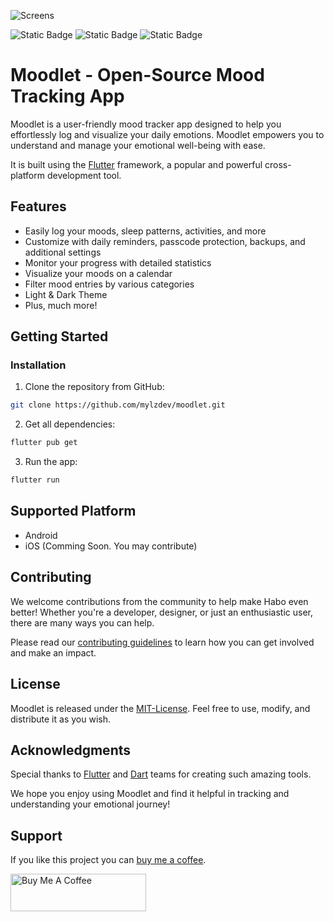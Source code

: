 ![Screens](https://upwork-usw2-prod-agora-file-storage.s3.us-west-2.amazonaws.com/profile/portfolio/thumbnail/908d23e6612c0aa627c73129b3d381c2?response-content-disposition=inline;+filename=%22image_original%22;+filename*=utf-8%27%27image_original&X-Amz-Security-Token=IQoJb3JpZ2luX2VjEMv//////////wEaCXVzLXdlc3QtMiJHMEUCIQCYBQBCjSywWMeljZjNW17iNi/4j4heLTN4RH/ikGgYVAIgD%2B0dyrRZ463OE8x6/ccA/j1byj9pXDOBTwcHxvqouDYq1gQI1P//////////ARAAGgw3Mzk5MzkxNzM4MTkiDLhyZq7pLQTdps0R4CqqBHOyBD3KXsJznEtjS68F2ZMooC6aiTJydxhp3/7OIx2yZxGaAoGgdBuV9UrnbCLtCaHRvDTQtHUy9dp%2B4ONLFj9C3KBEIUV/8ClIYMPndhIPnJ5lGp9Am8HhQmUClYgVxiWrp/zb1JVONh1KAjs9KZ%2BX%2Bxp3nPpTFhSzZ1PNuQH4GjPsOX%2B57hC7R5xIjWBzNVTnzwggIiV%2BIYGoPTtciNyD6J7XLD0QXnTIlDOKQlS2Y%2BFIEKdTaN2HvhJmNcRTRka48gZqyM%2BlgIyLD8jn%2Bk238WfTYEWhRmyHneM%2B5aa2oPIUGZPEoxnEw8kg6z0WblNiMQkXazoW0QrdLFn7O0QpbW2prLv%2BAnu/eWRc4PtS%2BgG/1YFXc25kaBornI1cl6N1%2BmHRqnL0v0j4ZowYIWvcSo6wCZHlmEU0yoRw8qU7Tuc0tdHU1omLnh45ig27oyzTkkCSn4MHwm6e5QW/i36ah1m0S9D8M%2BW88b0jDzRfGwfltLehHoOTx8JMn%2BL8sy7/D8OJwfdiwm4Je94%2BNW8n6qGOBjbXr95mdkFDjNOScjllByyMSbPyG/LSb92Fu0og9xJl2YxIWBCYR0kNtVgZC1gSgPGdYAoVjpBZ/HcUK8BQYivKeUafrg%2B8%2BGBJNBbT81fR79Db8Otvma6yY1tq%2BQv9SdMqfzIqg3rSZ2%2BRKrRcPFNtv%2Bt0OY3P%2BVIyh5KaxsD8RF5AXTzjzaOTpkR87oqMBlTWBis1MI%2BcrLYGOqcB7sNZqApsC5XuQR3ee80z95AidOQ/zIhN3vR914vu0RIDCk5ViqETSLBt4y8DPEowpvNSjM4E9ZoGY%2Bbjky/wp8FKUsx/by6jYz6r36q%2BV5uwl5d2nFRmqkqj4DXY29xpJClnhJQVC9oYo1G6fXSlyzPTZ87/S%2BKYH/HScZVlCdh7boaswW4us51Vs3fxphgTfzgauAUafLRZoDu4caoplsOQIfUreyg=&X-Amz-Algorithm=AWS4-HMAC-SHA256&X-Amz-Date=20240825T111613Z&X-Amz-SignedHeaders=host&X-Amz-Expires=900&X-Amz-Credential=ASIA2YR6PYW55WPAKLDY/20240825/us-west-2/s3/aws4_request&X-Amz-Signature=f6b65eac71aed04a0725b6ce18f4a2f95b10d3221e5df97bd872a68dca8c3bc6)

![Static Badge](https://img.shields.io/badge/release_-v1.0.0-blue)
![Static Badge](https://img.shields.io/badge/license_-MIT-red)
![Static Badge](https://img.shields.io/badge/open_-source-cFpmZy)


# Moodlet - Open-Source Mood Tracking App

Moodlet is a user-friendly mood tracker app designed to help you 
effortlessly log and visualize your daily emotions. Moodlet empowers 
you to understand and manage your emotional well-being with ease.

It is built using the [Flutter](https://flutter.dev/) framework, a popular and powerful cross-platform development tool.

## Features

- Easily log your moods, sleep patterns, activities, and more
- Customize with daily reminders, passcode protection, backups, and additional settings
- Monitor your progress with detailed statistics
- Visualize your moods on a calendar
- Filter mood entries by various categories
- Light & Dark Theme
- Plus, much more!

## Getting Started

### Installation

1. Clone the repository from GitHub:

```bash
git clone https://github.com/mylzdev/moodlet.git
```

2. Get all dependencies:
```bash
flutter pub get
```

3. Run the app:

```bash
flutter run
```

## Supported Platform

- Android
- iOS (Comming Soon. You may contribute)

## Contributing

We welcome contributions from the community to help make Habo even better! Whether you're a developer, designer, or just an enthusiastic user, there are many ways you can help. 

Please read our [contributing guidelines](CONTRIBUTING.md) to learn how you can get involved and make an impact.

## License

Moodlet is released under the [MIT-License](LICENSE). Feel free to use, modify, and distribute it as you wish. 

## Acknowledgments

Special thanks to [Flutter](https://flutter.dev/) and [Dart](https://dart.dev/) teams for creating such amazing tools. 

We hope you enjoy using Moodlet and find it helpful in tracking and understanding your emotional journey!

## Support

If you like this project you can [buy me a coffee](https://buymeacoffee.com/bsemcmoralf).

<a href="https://buymeacoffee.com/bsemcmoralf" target="_blank"><img src="https://cdn.buymeacoffee.com/buttons/v2/default-yellow.png" alt="Buy Me A Coffee" style="height: 60px !important;width: 217px !important;" ></a>

